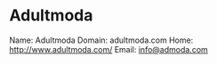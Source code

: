 
# Adultmoda

Name: Adultmoda
Domain: adultmoda.com
Home: http://www.adultmoda.com/
Email: info@admoda.com
